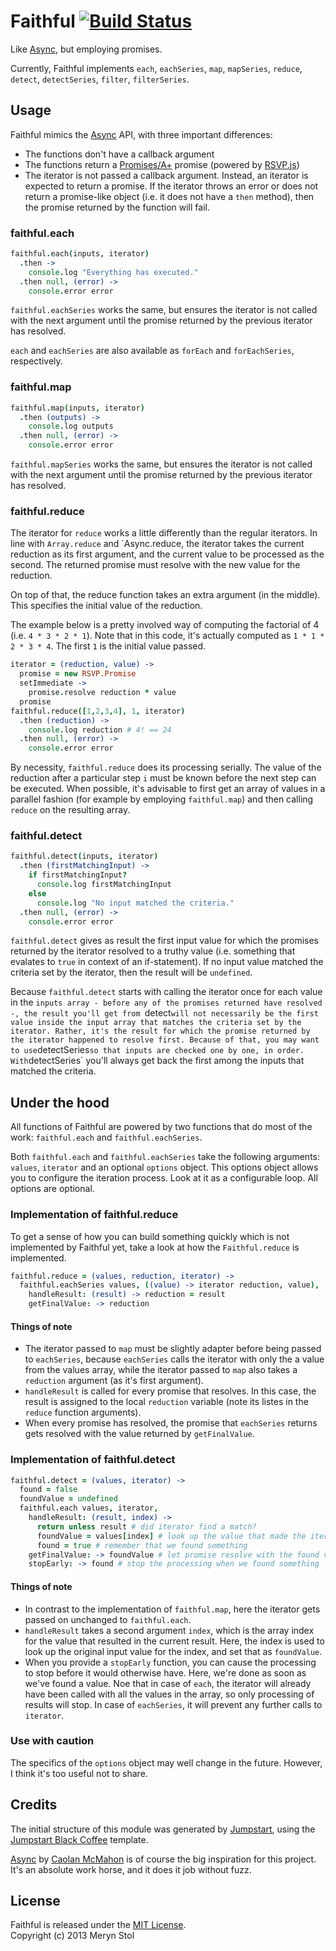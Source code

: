 # Faithful [![Build Status](https://travis-ci.org/meryn/faithful.png?branch=master)](https://travis-ci.org/meryn/faithful)

Like [Async](https://github.com/caolan/async), but employing promises.

Currently, Faithful implements `each`, `eachSeries`, `map`, `mapSeries`, `reduce`, `detect`, `detectSeries`, `filter`, `filterSeries`.

## Usage

Faithful mimics the [Async](https://github.com/caolan/async) API, with three important differences:

* The functions don't have a callback argument
* The functions return a [Promises/A+](http://promises-aplus.github.io/promises-spec/) promise (powered by [RSVP.js](https://github.com/tildeio/rsvp.js))
* The iterator is not passed a callback argument. Instead, an iterator is expected to return a promise. If the iterator throws an error or does not return a promise-like object (i.e. it does not have a `then` method), then the promise returned by the function will fail.

### faithful.each

```coffee
faithful.each(inputs, iterator)
  .then ->
    console.log "Everything has executed."
  .then null, (error) ->
    console.error error
```

`faithful.eachSeries` works the same, but ensures the iterator is not called with the next argument until the promise returned by the previous iterator has resolved.

`each` and `eachSeries` are also available as `forEach` and `forEachSeries`, respectively.

### faithful.map

```coffee
faithful.map(inputs, iterator)
  .then (outputs) ->
    console.log outputs
  .then null, (error) ->
    console.error error
```

`faithful.mapSeries` works the same, but ensures the iterator is not called with the next argument until the promise returned by the previous iterator has resolved.

### faithful.reduce

The iterator for `reduce` works a little differently than the regular iterators. In line with `Array.reduce` and `Async.reduce, the iterator takes the current reduction as its first argument, and the current value to be processed as the second. The returned promise must resolve with the new value for the reduction.

On top of that, the reduce function takes an extra argument (in the middle). This specifies the initial value of the reduction.

The example below is a pretty involved way of computing the factorial of 4 (i.e. `4 * 3 * 2 * 1`). Note that in this code, it's actually computed as `1 * 1 * 2 * 3 * 4`. The first `1` is the initial value passed. 

```coffee
iterator = (reduction, value) ->
  promise = new RSVP.Promise
  setImmediate ->
    promise.resolve reduction * value
  promise
faithful.reduce([1,2,3,4], 1, iterator)
  .then (reduction) ->
    console.log reduction # 4! == 24
  .then null, (error) ->
    console.error error
```

By necessity, `faithful.reduce` does its processing serially. The value of the reduction after a particular step `i` must be known before the next step can be executed. When possible, it's advisable to first get an array of values in a parallel fashion (for example by employing `faithful.map`) and then calling `reduce` on the resulting array.

### faithful.detect

```coffee
faithful.detect(inputs, iterator)
  .then (firstMatchingInput) ->
    if firstMatchingInput?
      console.log firstMatchingInput
    else
      console.log "No input matched the criteria."
  .then null, (error) ->
    console.error error
```

`faithful.detect` gives as result the first input value for which the promises returned by the iterator resolved to a truthy value (i.e. something that evalates to `true` in context of an if-statement). If no input value matched the criteria set by the iterator, then the result will be `undefined`.

Because `faithful.detect` starts with calling the iterator once for each value in the `inputs array - before any of the promises returned have resolved -, the result you'll get from `detect` will not necessarily be the first value inside the input array that matches the criteria set by the iterator. Rather, it's the result for which the promise returned by the iterator happened to resolve first. Because of that, you may want to use `detectSeries` so that inputs are checked one by one, in order. With `detectSeries` you'll always get back the first among the inputs that matched the criteria.

## Under the hood

All functions of Faithful are powered by two functions that do most of the work: `faithful.each` and `faithful.eachSeries`.

Both `faithful.each` and `faithful.eachSeries` take the following arguments: `values`, `iterator` and an optional `options` object. This options object allows you to configure the iteration process. Look at it as a configurable loop. All options are optional.

### Implementation of faithful.reduce

To get a sense of how you can build something quickly which is not implemented by Faithful yet, take a look at how the `Faithful.reduce` is implemented.

```coffee
faithful.reduce = (values, reduction, iterator) ->
  faithful.eachSeries values, ((value) -> iterator reduction, value),
    handleResult: (result) -> reduction = result
    getFinalValue: -> reduction
```

#### Things of note

* The iterator passed to `map` must be slightly adapter before being passed to `eachSeries`, because `eachSeries` calls the iterator with only the a value from the values array, while the iterator passed to `map` also takes a `reduction` argument (as it's first argument). 
* `handleResult` is called for every promise that resolves. In this case, the result is assigned to the local `reduction` variable (note its listes in the `reduce` function arguments).
* When every promise has resolved, the promise that `eachSeries` returns gets resolved with the value returned by `getFinalValue`.

### Implementation of faithful.detect

```coffee
faithful.detect = (values, iterator) ->
  found = false
  foundValue = undefined
  faithful.each values, iterator,
    handleResult: (result, index) -> 
      return unless result # did iterator find a match?
      foundValue = values[index] # look up the value that made the iterator match
      found = true # remember that we found something
    getFinalValue: -> foundValue # let promise resolve with the found value
    stopEarly: -> found # stop the processing when we found something
```

#### Things of note

* In contrast to the implementation of `faithful.map`, here the iterator gets passed on unchanged to `faithful.each`.
* `handleResult` takes a second argument `index`, which is the array index for the value that resulted in the current result. Here, the index is used to look up the original input value for the index, and set that as `foundValue`.
* When you provide a `stopEarly` function, you can cause the processing to stop before it would otherwise have. Here, we're done as soon as we've found a value. Noe that in case of `each`, the iterator will already have been called with all the values in the array, so only processing of results will stop. In case of `eachSeries`, it will prevent any further calls to `iterator`.

### Use with caution

The specifics of the `options` object may well change in the future. However, I think it's too useful not to share.

## Credits

The initial structure of this module was generated by [Jumpstart](https://github.com/meryn/jumpstart), using the [Jumpstart Black Coffee](https://github.com/meryn/jumpstart-black-coffee) template.

[Async](https://github.com/caolan/async) by [Caolan McMahon](http://caolanmcmahon.com) is of course the big inspiration for this project. It's an absolute work horse, and it does it job without fuzz.

## License

Faithful is released under the [MIT License](http://opensource.org/licenses/MIT).  
Copyright (c) 2013 Meryn Stol  